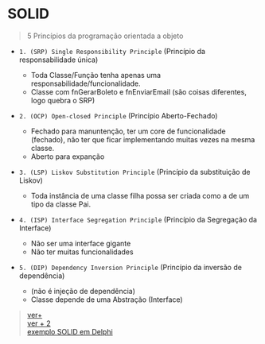 # SOLID
> 5 Princípios da programação orientada a objeto

- `1. (SRP) Single Responsibility Principle` (Princípio da responsabilidade única)
  - Toda Classe/Função tenha apenas uma responsabilidade/funcionalidade.
  - Classe com fnGerarBoleto e fnEnviarEmail (são coisas diferentes, logo quebra o SRP)

- `2. (OCP) Open-closed Principle` (Princípio Aberto-Fechado)
  - Fechado para manuntenção, ter um core de funcionalidade (fechado), não ter que ficar implementando muitas vezes na mesma classe.
  - Aberto para expanção 

- `3. (LSP) Liskov Substitution Principle` (Princípio da substituição de Liskov)
  - Toda instância de uma classe filha possa ser criada como a de um tipo da classe Pai.

- `4. (ISP) Interface Segregation Principle` (Princípio da Segregação da Interface)
  - Não ser uma interface gigante
  - Não ter muitas funcionalidades

- `5. (DIP) Dependency Inversion Principle` (Princípio da inversão de dependência)
  - (não é injeção de dependência)
  - Classe depende de uma Abstração (Interface)
 

> [ver+](https://www.youtube.com/watch?v=AbjY8EUUQuk) <br>
> [ver + 2](https://medium.com/desenvolvendo-com-paixao/o-que-%C3%A9-solid-o-guia-completo-para-voc%C3%AA-entender-os-5-princ%C3%ADpios-da-poo-2b937b3fc530) <br>
> [exemplo SOLID em Delphi](https://github.com/viniciussanchez/solid) <br>
